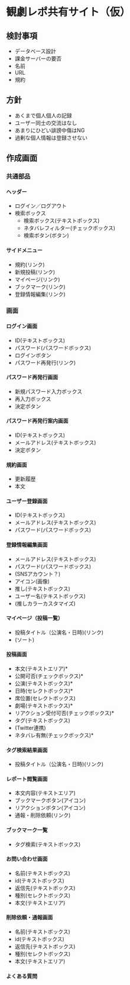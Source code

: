 # 観劇レポ共有サイト（仮）

## 検討事項

- データベース設計
- 課金サーバーの要否
- 名前
- URL
- 規約

## 方針

- あくまで個人個人の記録
- ユーザー同士の交流はなし
- あまりにひどい誹謗中傷はNG
- 過剰な個人情報は登録させない

## 作成画面

### 共通部品

#### ヘッダー

- ログイン／ログアウト
- 検索ボックス
    - 検索ボックス(テキストボックス)
    - ネタバレフィルター(チェックボックス)
    - 検索ボタン(ボタン)

#### サイドメニュー

- 規約(リンク)
- 新規投稿(リンク)
- マイページ(リンク)
- ブックマーク(リンク)
- 登録情報編集(リンク)

### 画面

#### ログイン画面

- ID(テキストボックス)
- パスワード(パスワードボックス)
- ログインボタン
- パスワード再発行(リンク)

#### パスワード再発行画面

- 新規パスワード入力ボックス
- 再入力ボックス
- 決定ボタン

#### パスワード再発行案内画面

- ID(テキストボックス)
- メールアドレス(テキストボックス)
- 決定ボタン

#### 規約画面

- 更新履歴
- 本文

#### ユーザー登録画面

- ID(テキストボックス)
- メールアドレス(テキストボックス)
- パスワード(パスワードボックス)

#### 登録情報編集画面

- メールアドレス(テキストボックス)
- パスワード(パスワードボックス)
- (SNSアカウント？)
- アイコン(画像)
- 推し(テキストボックス)
- ユーザー名(テキストボックス)
- (推しカラーカスタマイズ)

#### マイページ（投稿一覧）

- 投稿タイトル（公演名・日時)(リンク)
- (ソート)

#### 投稿画面

- 本文(テキストエリア)*
- 公開可否(チェックボックス)*
- 公演(テキストボックス)*
- 日時(セレクトボックス)*
- 席位置(セレクトボックス)
- 劇場(テキストボックス)*
- リアクション受付可否(チェックボックス)*
- タグ(テキストボックス)
- (Twitter連携)
- ネタバレ有無(チェックボックス)*

#### タグ検索結果画面

- 投稿タイトル（公演名・日時)(リンク)

#### レポート閲覧画面

- 本文内容(テキストエリア)
- ブックマークボタン(アイコン)
- リアクションボタン(アイコン)
- 通報・削除依頼(リンク)

#### ブックマーク一覧

- タグ検索(テキストボックス)

#### お問い合わせ画面

- 名前(テキストボックス)
- id(テキストボックス)
- 返信先(テキストボックス)
- 種別(セレクトボックス)
- 本文(テキストエリア)

#### 削除依頼・通報画面

- 名前(テキストボックス)
- id(テキストボックス)
- 返信先(テキストボックス)
- 種別(セレクトボックス)
- 本文(テキストエリア)

#### よくある質問

